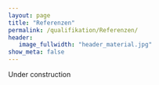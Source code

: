 ```yaml
---
layout: page
title: "Referenzen"
permalink: /qualifikation/Referenzen/
header:
   image_fullwidth: "header_material.jpg"
show_meta: false
---
```


Under construction
